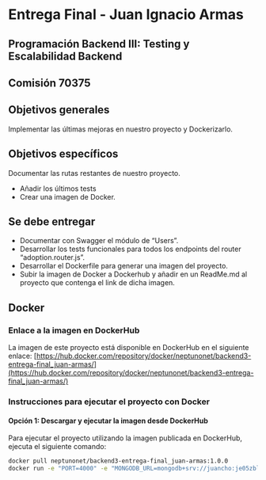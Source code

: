 # Entrega Final - Juan Ignacio Armas

## Programación Backend III: Testing y Escalabilidad Backend 
## Comisión 70375

## Objetivos generales
Implementar las últimas mejoras en nuestro proyecto y Dockerizarlo.

## Objetivos específicos
Documentar las rutas restantes de nuestro proyecto.
- Añadir los últimos tests
- Crear una imagen de Docker.

## Se debe entregar
- Documentar con Swagger el módulo de “Users”.
- Desarrollar los tests funcionales para todos los endpoints del router “adoption.router.js”.
- Desarrollar el Dockerfile para generar una imagen del proyecto.
- Subir la imagen de Docker a Dockerhub y añadir en un ReadMe.md al proyecto que contenga el link de dicha imagen.


## Docker

### Enlace a la imagen en DockerHub
La imagen de este proyecto está disponible en DockerHub en el siguiente enlace:
[https://hub.docker.com/repository/docker/neptunonet/backend3-entrega-final_juan-armas/](https://hub.docker.com/repository/docker/neptunonet/backend3-entrega-final_juan-armas/)

### Instrucciones para ejecutar el proyecto con Docker

#### Opción 1: Descargar y ejecutar la imagen desde DockerHub
Para ejecutar el proyecto utilizando la imagen publicada en DockerHub, ejecuta el siguiente comando:

```bash
docker pull neptunonet/backend3-entrega-final_juan-armas:1.0.0
docker run -e "PORT=4000" -e "MONGODB_URL=mongodb+srv://juancho:je05zblita9mijJh@cluster0.fd1th.mongodb.net/FinalBackendIII" -p 4000:4000 neptunonet/backend3-entrega-final_juan-armas:1.0.0
